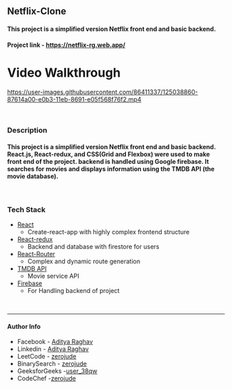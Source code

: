 ## Netflix-Clone 
 #### This project is a simplified version Netflix front end and basic backend. 
 #### Project link - https://netflix-rg.web.app/


# Video Walkthrough 

https://user-images.githubusercontent.com/86411337/125038860-87614a00-e0b3-11eb-8691-e05f568f76f2.mp4


</br>


### Description

#### This project is a simplified version Netflix front end and basic backend. React.js, React-redux, and CSS(Grid and Flexbox) were used to make front end of the project. backend is handled using Google firebase. It searches for movies and displays information using the TMDB API (the movie database). 

</br>


### Tech Stack

- [React](https://github.com/facebook/react)
   - Create-react-app with highly complex frontend structure 
- [React-redux](https://redux.js.org/)
   - Backend and database with firestore for users
- [React-Router](https://reactrouter.com/web/guides/quick-start)
   - Complex and dynamic route generation
- [TMDB API](https://www.themoviedb.org/?language=en-US) 
   - Movie service API
- [Firebase](https://firebase.google.com/docs?gclsrc=ds&gclsrc=ds&gclid=CO63xLnM2vECFU3B1AodTgkD6A)
   - For Handling backend of project 

</br>

---

#### Author Info

- Facebook - [Aditya Raghav](https://www.facebook.com/aditya.raghav.9469/)
- Linkedin - [Aditya Raghav](https://www.linkedin.com/in/aditya-raghav-99a510180/)
- LeetCode - [zerojude](https://leetcode.com/zerojude/)
- BinarySearch - [zerojude](https://binarysearch.com/@/zerojude)
- GeeksforGeeks -[user_38qw](https://auth.geeksforgeeks.org/user/user_38qw/profile)
- CodeChef -[zerojude](https://www.codechef.com/users/zerojude)




















